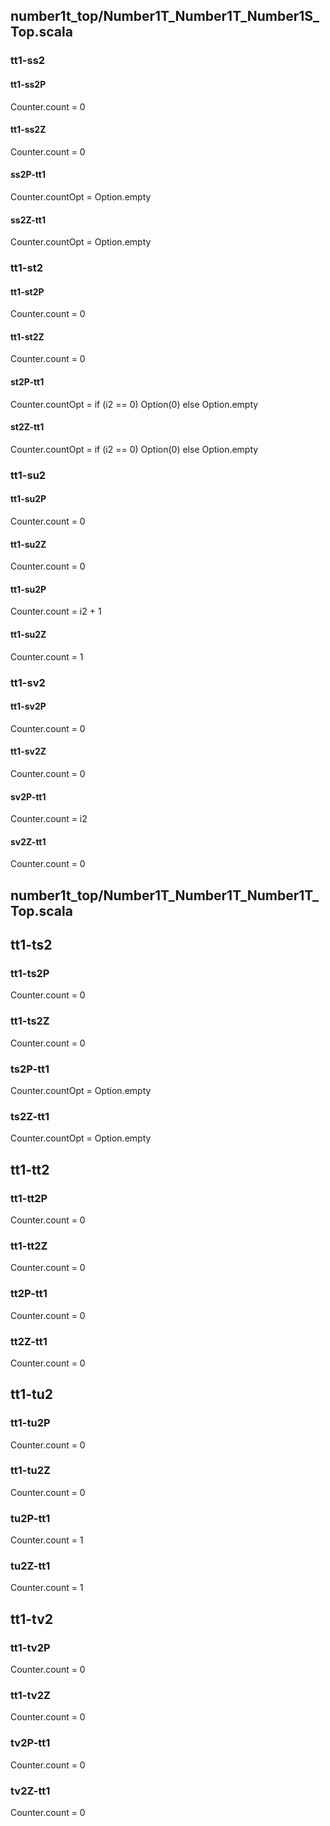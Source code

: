 ## number1t_top/Number1T_Number1T_Number1S_Top.scala
### tt1-ss2
#### tt1-ss2P
Counter.count = 0
#### tt1-ss2Z
Counter.count = 0
#### ss2P-tt1
Counter.countOpt = Option.empty
#### ss2Z-tt1
Counter.countOpt = Option.empty

### tt1-st2
#### tt1-st2P
Counter.count = 0
#### tt1-st2Z
Counter.count = 0
#### st2P-tt1
Counter.countOpt = if (i2 == 0) Option(0) else Option.empty
#### st2Z-tt1
Counter.countOpt = if (i2 == 0) Option(0) else Option.empty

### tt1-su2
#### tt1-su2P
Counter.count = 0
#### tt1-su2Z
Counter.count = 0
#### tt1-su2P
Counter.count = i2 + 1
#### tt1-su2Z
Counter.count = 1

### tt1-sv2
#### tt1-sv2P
Counter.count = 0
#### tt1-sv2Z
Counter.count = 0
#### sv2P-tt1
Counter.count = i2
#### sv2Z-tt1
Counter.count = 0

## number1t_top/Number1T_Number1T_Number1T_Top.scala
## tt1-ts2
### tt1-ts2P
Counter.count = 0
### tt1-ts2Z
Counter.count = 0
### ts2P-tt1
Counter.countOpt = Option.empty
### ts2Z-tt1
Counter.countOpt = Option.empty

## tt1-tt2
### tt1-tt2P
Counter.count = 0
### tt1-tt2Z
Counter.count = 0
### tt2P-tt1
Counter.count = 0
### tt2Z-tt1
Counter.count = 0

## tt1-tu2
### tt1-tu2P
Counter.count = 0
### tt1-tu2Z
Counter.count = 0
### tu2P-tt1
Counter.count = 1
### tu2Z-tt1
Counter.count = 1

## tt1-tv2
### tt1-tv2P
Counter.count = 0
### tt1-tv2Z
Counter.count = 0
### tv2P-tt1
Counter.count = 0
### tv2Z-tt1
Counter.count = 0